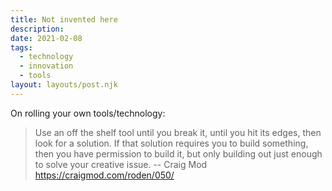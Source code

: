 ```yaml
---
title: Not invented here
description: 
date: 2021-02-08
tags:
  - technology
  - innovation
  - tools
layout: layouts/post.njk
---
```

On rolling your own tools/technology:

> Use an off the shelf tool until you break it, until you hit its edges, then look for a solution. If that solution requires you to build something, then you have permission to build it, but only building out just enough to solve your creative issue.
-- Craig Mod https://craigmod.com/roden/050/